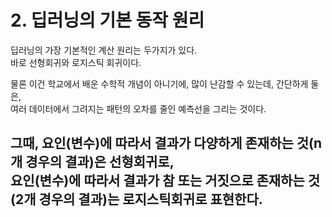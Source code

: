 # 2. 딥러닝의 기본 동작 원리

딥러닝의 가장 기본적인 계산 원리는 두가지가 있다.  
바로 선형회귀와 로지스틱 회귀이다.  

물론 이건 학교에서 배운 수학적 개념이 아니기에, 많이 난감할 수 있는데, 간단하게 둘은,   
여러 데이터에서 그려지는 패턴의 오차를 줄인 예측선을 그리는 것이다.

그때, 요인(변수)에 따라서 결과가 다양하게 존재하는 것(n개 경우의 결과)은 선형회귀로,  
요인(변수)에 따라서 결과가 참 또는 거짓으로 존재하는 것(2개 경우의 결과)는 로지스틱회귀로 표현한다.
---
